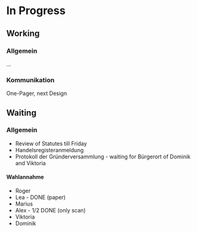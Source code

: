 # In Progress 

## Working

### Allgemein
...            
             
### Kommunikation
One-Pager, next Design


## Waiting

### Allgemein
- Review of Statutes till Friday
- Handelsregisteranmeldung
- Protokoll der Gründerversammlung - waiting for Bürgerort of Dominik and Viktoria

#### Wahlannahme 
- Roger
- Lea - DONE (paper)
- Marius
- Alex - 1/2 DONE (only scan)
- Viktoria
- Dominik


